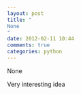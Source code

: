 ```yaml
---
layout: post
title: "
None
"
date: 2012-02-11 10:44
comments: true
categories: python
---
```


None


Very interesting idea

